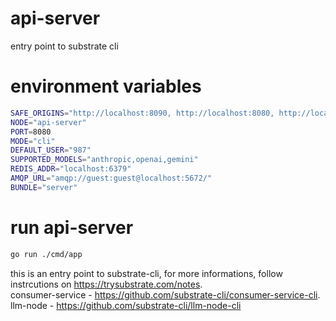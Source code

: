 # api-server
entry point to substrate cli

# environment variables

```bash
SAFE_ORIGINS="http://localhost:8090, http://localhost:8080, http://localhost:3000"
NODE="api-server"
PORT=8080
MODE="cli"
DEFAULT_USER="987"
SUPPORTED_MODELS="anthropic,openai,gemini"
REDIS_ADDR="localhost:6379"
AMQP_URL="amqp://guest:guest@localhost:5672/"
BUNDLE="server"
```

# run api-server

```bash
go run ./cmd/app
```

this is an entry point to substrate-cli, for more informations, follow instrcutions on https://trysubstrate.com/notes.   
consumer-service - https://github.com/substrate-cli/consumer-service-cli.  
llm-node - https://github.com/substrate-cli/llm-node-cli



